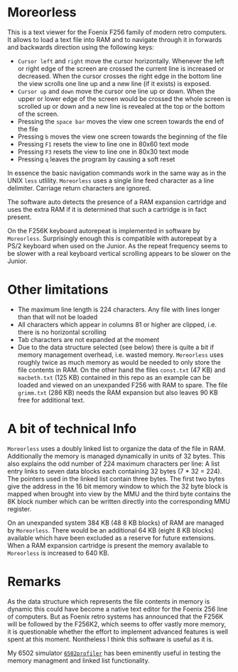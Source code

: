 # Moreorless

This is a text viewer for the Foenix F256 family of modern retro computers. It allows to load a text file
into RAM and to navigate through it in forwards and backwards direction using the following keys:

- `Cursor left` and `right` move the cursor horizontally. Whenever the left or right edge of the screen are
crossed the current line is increased or decreased. When the cursor crosses the right edge in the bottom 
line the view scrolls one line up and a new line (if it exists) is exposed.
- `Cursor up` and `down` move the cursor one line up or down. When the upper or lower edge of the screen
would be crossed the whole screen is scrolled up or down and a new line is revealed at the top or the 
bottom of the screen.
- Pressing the `space bar` moves the view one screen towards the end of the file
- Pressing `b` moves the view one screen towards the beginning of the file
- Pressing `F1` resets the view to line one in 80x60 text mode
- Pressing `F3` resets the view to line one in 80x30 text mode
- Pressing `q` leaves the program by causing a soft reset

In essence the basic navigation commands work in the same way as in the UNIX `less` utlility. 
`Moreorless` uses a single line feed character as a line delimiter. Carriage return characters are 
ignored.

The software auto detects the presence of a RAM expansion cartridge and uses the extra RAM if it is
determined that such a cartridge is in fact present.

On the F256K keyboard autorepeat is implemented in software by `Moreorless`. Surprisingly enough this is
compatible with autorepeat by a PS/2 keyboard when used on the Junior. As the repeat frequency seems
to be slower with a real keyboard vertical scrolling appears to be slower on the Junior.

# Other limitations

- The maximum line length is 224 characters. Any file with lines longer than that will not be loaded
- All characters which appear in columns 81 or higher are clipped, i.e. there is no horizontal scrolling
- Tab characters are not expanded at the moment
- Due to the data structure selected (see below) there is quite a bit if memory management overhead, i.e.
wasted memory. `Moreorless` uses roughly twice as much memory as would be needed to only store the file 
contents in RAM. On the other hand the files `const.txt` (47 KB) and `macbeth.txt` (125 KB) contained 
in this repo as an example can be loaded and viewed on an unexpanded F256 with RAM to spare. The file 
`grimm.txt` (286 KB) needs the RAM expansion but also leaves 90 KB free for additional text.

# A bit of technical Info

`Moreorless` uses a doubly linked list to organize the data of the file in RAM. Additionally the memory is
managed dynamically in units of 32 bytes. This also explains the odd number of 224 maximum characters per
line: A list entry links to seven data blocks each containing 32 bytes (7 * 32 = 224). The pointers used
in the linked list contain three bytes. The first two bytes give the address in the 16 bit memory window 
to which the 32 byte block is mapped when brought into view by the MMU and the third byte contains the 8K 
block number which can be written directly into the corresponding MMU register.

On an unexpanded system 384 KB (48 8 KB blocks) of RAM are managed by `Moreorless`. There would be an 
additional 64 KB (eight 8 KB blocks) available which have been excluded as a reserve for future extensions.
When a RAM expansion cartridge is present the memory available to `Moreorless` is increased to 640 KB.

# Remarks

As the data structure which represents the file contents in memory is dynamic this could have become a native 
text editor for the Foenix 256 line of computers. But as Foenix retro systems has announced that the F256K
will be followed by the F256K2, which seems to offer vastly more memory, it is questionable whether the effort
to implement advanced features is well spent at this moment. Nontheless I think this software is useful as
it is.

My 6502 simulator [`6502profiler`](https://github.com/rmsk2/6502profiler) has been eminently useful in testing
the memory managment and linked list functionality.